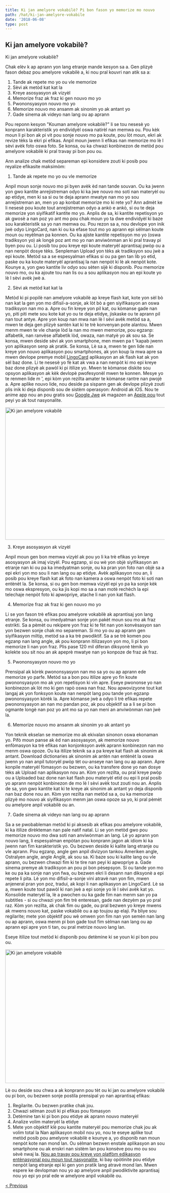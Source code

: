```yaml
---
title: Ki jan amelyore vokabilè? Pi bon fason yo memorize mo nouvo
path: /hat/ki-jan-amelyore-vokabile
date: '2018-06-08'
type: post
---
```

## Ki jan amelyore vokabilè?
Ki jan amelyore vokabilè?

Chak elèv k ap aprann yon lang etranje mande kesyon sa a. Gen plizyè fason debaz pou amelyore vokabilè a, ki nou pral kouvri nan atik sa a:
1. Tande ak repete mo yo ou vle memorize
2. Sèvi ak metòd kat kat la
3. Kreye asosyasyon ak vizyèl
4. Memorize fraz ak fraz ki gen nouvo mo yo
5. Pwononsyasyon nouvo mo yo
6. Memorize nouvo mo ansanm ak sinonim yo ak antant yo
7. Gade sinema ak videyo nan lang ou ap aprann

Pou reponn kesyon "Kouman amelyore vokabilè?" li se tou nesesè yo konprann karakteristik yo endividyèl oswa natirèl nan memwa ou. Pou kèk moun li pi bon ak pi vit pou sonje nouvo mo pa koute, pou lòt moun, ekri ak revize tèks la ekri pi efikas. Anpil moun jwenn li efikas nan memorize mo lè l sèvi avèk foto oswa foto. Se konsa, ou ka chwazi konbinezon de metòd pou amelyore vokabilè ki pral travay pi bon pou ou.

Ann analize chak metòd separeman epi konsidere zouti ki posib pou reyalize efikasite maksimòm:

1. Tande ak repete mo yo ou vle memorize

Anpil moun sonje nouvo mo pi byen avèk èd nan tande souvan.
Ou ka jwenn yon gwo kantite anrejistreman odyo ki ka jwe nouvo mo soti nan materyèl ou ap etidye, men ki sa si ou te deja aprann mwatye nan mo yo sou anrejistreman an, men yo ap konbat memorize mo ki rete yo? Ann admèt ke li nesesè pou koute tout anrejistreman odyo a ankò e ankò, si ou te deja memorize yon siyifikatif kantite mo yo. Anplis de sa, ki kantite repetisyon yo ak gwosè a nan poz yo ant mo pou chak moun yo ta dwe endividyèl ki baze sou karakteristik sa yo nan memwa ou.
Pou rezon sa a, nou devlope yon inik jwè odyo LingoCard, nan ki ou ka efase tout mo yo aprann epi sèlman koute moun ou reyèlman pa konnen. Ou ka ajiste kantite repetisyon mo yo (oswa tradiksyon yo) ak longè poz ant mo yo nan anviwònman an ki pral travay pi byen pou ou.
Li posib tou pou kreye epi koute materyèl aprantisaj pwòp ou a nan nenpòt dosye tèks. Senpleman Upload yon tèks ak tradiksyon sou jwè a epi koute.
Metòd sa a se espesyalman efikas si ou pa gen tan lib yo etid, paske ou ka koute materyèl aprantisaj la nan nenpòt ki lè ak nenpòt kote.
Kounye a, yon gwo kantite liv odyo sou sèten sijè ki disponib. Pou memorize nouvo mo, ou ka ajoute tou nan lis ou a sou aplikasyon nou an epi koute yo lè l sèvi avèk jwè a.

2. Sèvi ak metòd kat kat la

Metòd ki pi popilè nan amelyore vokabilè ap kreye flash kat, kote yon sèl bò nan kat la gen yon mo difisil-a-sonje, ak lòt bò a gen siyifikasyon an oswa tradiksyon nan mo a.
Apre ou fin kreye yon pil kat, ou kòmanse gade nan yo, piti piti mete sou kote kat yo ou te deja etidye, jiskaske ou te aprann pil nan tout antye.
Apre yon koup nan mwa nan lè l sèvi avèk metòd sa a, mwen te deja gen plizyè santèn kat ki te trè konvenyan pote alantou.
Mwen menm mwen te vle chanje lòd la nan mo mwen memorize, pou egzanp: alfabetik, nan ranvèse alfabetik lòd, owaza, nan matyè yo ak sou sa.
Se konsa, mwen deside sèvi ak yon smartphone, men mwen pa t 'kapab jwenn yon aplikasyon senp ak pratik. Se konsa, Lè sa a, mwen te gen lide nan kreye yon nouvo aplikasyon pou smartphones, ak yon koup la mwa apre sa mwen devlope premye mobil <a href="https://hat.lingocard.com/#free-mobile-app" target="_blank" rel="noopener">LingoCard</a> aplikasyon an ak flash kat ak yon sèl baz done. Li te nesesè yo fè kat ak vwa a nan nenpòt ki mo epi kreye baz done plizyè ak pawòl ki pi itilize yo. Mwen te kòmanse diskite sou opsyon aplikasyon ak kèk devlopè pwofesyonèl mwen te konnen. Mesye yo te renmen lide m ', epi kòm yon rezilta amater te kòmanse rantre nan pwojè a. Apre aplike nouvo lide, nou deside pa sispann gen ak devlope plizyè zouti plis inik ki deja disponib sou de sistèm operasyon: Android ak iOS. Nou te anime app nou an pou gratis sou <a href="https://play.google.com/store/apps/details?id=com.lingocard.lingocard" target="_blank" rel="noopener">Google Jwe</a> ak magazen an <a href="https://itunes.apple.com/us/app/lingocard/id1217076835?mt=8" target="_blank" rel="noopener">Apple pou</a> tout peyi yo ak tout nasyonalite.

<img class="aligncenter wp-image-7043" src="../images/2018/05/flash-card-Just-develop.png" alt="Ki jan amelyore vokabilè" width="625" height="417" />

3. Kreye asosyasyon ak vizyèl

Anpil moun gen bon memwa vizyèl ak pou yo li ka trè efikas yo kreye asosyasyon ak imaj vizyèl. Pou egzanp, si ou wè yon objè siyifikasyon an etranje nan ki ou pa ka imedyatman sonje, ou ka pran yon foto nan objè sa a epi ekri yon mo sou li nan lang ou ap etidye.
Avèk aplikasyon nou an, li posib pou kreye flash kat ak foto nan kamera a oswa nenpòt foto ki soti nan entènèt la.
Se konsa, si ou gen bon memwa vizyèl epi yo pa ka sonje kèk mo oswa ekspresyon, ou ka jis kopi mo sa a nan motè rechèch la epi telechaje nenpòt foto ki apwopriye, atache li nan yon kat flash.

4. Memorize fraz ak fraz ki gen nouvo mo yo

Li se yon fason trè efikas pou amelyore vokabilè ak aprantisaj yon lang etranje. Se konsa, ou imedyatman sonje yon pakèt moun sou mo ak fraz estrikti. Sa a pèmèt ou rekipere yon fraz ki te fèt nan yon konvèsasyon san yon bezwen sonje chak mo separeman.
Si mo yo ou ap aprann gen siyifikasyon miltip, metòd sa a ka trè pwodiktif. Sa a se trè komen pou egzanp nan lang angle, ak pou konprann itilizasyon yon mo, li pi bon memorize li nan yon fraz.
Plis pase 120 mil diferan diksyonè tèmik yo kolekte sou sit nou an ak apeprè mwatye nan yo konpoze de fraz ak fraz.

5. Pwononsyasyon nouvo mo yo

Prensipal ak kòrèk pwononsyasyon nan mo sa yo ou ap aprann ede memorize yo parfe.
Metòd sa a bon pou itilize apre yo fin koute pwononsyasyon mo ak yon repetisyon ki vin apre.
Eseye pwononse yo nan konbinezon ak lòt mo ki gen rapò oswa nan fraz.
Nou apwovizyone tout kat langaj ak yon fonksyon koute nan nenpòt lang pou tande yon egzanp pwononsyasyon kòrèk la.
Apre kòmanse jwè a odyo li trè efikas repete pwononsyasyon an nan mo pandan poz, ak pou objektif sa a li se pi bon ogmante longè nan poz yo ant mo sa yo nan meni an anviwònman nan jwè la.

6. Memorize nouvo mo ansanm ak sinonim yo ak antant yo

Yon teknik ekselan se memorize mo ak ekivalan sinonon oswa ekonaman yo.
Pifò moun panse ak èd nan asosyasyon, ak memorize nouvo enfòmasyon ka trè efikas nan konjonksyon avèk aprann konbinezon nan mo menm oswa opoze.
Ou ka itilize teknik sa a pa kreye kat flash ak sinonim ak antant.
Download dictionaries ak sinonim ak antèn nan entènèt la oswa jwenn yo nan anpil tutoryèl pwòp tèt ou-anseye nan lang ou ap aprann. Apre konpile materyèl fòmasyon ou bezwen, ou ka transfere done yo nan dosye tèks ak Upload nan aplikasyon nou an. Kòm yon rezilta, ou pral kreye pwòp ou a Uploaded baz done nan kat flash pou materyèl etid ou epi li pral posib yo aprann nenpòt konbinezon de mo lè l sèvi avèk tout zouti nou an.
Anplis de sa, yon gwo kantite kat ki te kreye ak sinonim ak antant yo deja disponib nan baz done nou an.
Kòm yon rezilta nan metòd sa a, ou ka memorize plizyè mo nouvo ak siyifikasyon menm jan oswa opoze sa yo, ki pral pèmèt ou amelyore anpil vokabilè ou an.

7. Gade sinema ak videyo nan lang ou ap aprann

Sa a se pwobableman metòd ki pi aksesib ak efikas pou amelyore vokabilè, ki ka itilize dirèkteman nan pale natif natal.
Li se yon metòd gwo pou memorize nouvo mo dwa soti nan anviwònman an lang. Lè yo aprann yon nouvo lang, li espesyalman enpòtan pou konprann jagon ak idiom ki ka jwenn nan fim karakteristik yo.
Ou bezwen deside ki kalite lang etranje ou vle aprann. Pou egzanp, angle gen anpil divizyon tankou Ameriken angle, Ostralyen angle, angle Anglè, ak sou sa. Ki baze sou ki kalite lang ou vle aprann, ou bezwen chwazi fim ki te tire nan peyi ki apwopriye a.
Gade sinema premye ak tradiksyon an pou pi bon pèsepsyon. Si ou tande yon mo ke ou pa ka sonje nan yon fwa, ou bezwen ekri li desann nan diksyonè a epi repete li pita.
Lè yon mo difisil-a-sonje vini atravè nan yon fim, mwen anjeneral pran yon poz, tradui, ak kopi li nan aplikasyon an LingoCard. Lè sa a, mwen koute tout pawòl ki nan jwè a epi sonje yo lè l sèvi avèk kat yo.
Konsolide materyèl la, lè a pwochen ou ka gade fim nan menm san yo pa subtitles - si ou chwazi yon fim trè enteresan, gade nan dezyèm pa yo pral raz.
Kòm yon rezilta, ak chak fim ou gade, ou pral bezwen yo kreye mwens ak mwens nouvo kat, paske vokabilè ou a ap toujou ap elaji.
Pa bliye sou regilarite; mete yon objektif pou wè omwen yon fim nan yon semèn nan lang ou ap aprann, oswa menm pi bon gade tout fim sèlman nan lang ou ap aprann epi apre yon ti tan, ou pral metrize nouvo lang lan.

Eseye itilize tout metòd ki disponib pou detèmine ki se youn ki pi bon pou ou.

<img class="aligncenter wp-image-7582" src="../images/2018/05/learn-foreign-language.jpg" alt="Ki jan amelyore vokabilè" width="720" height="421" />

Lè ou deside sou chwa a ak konprann pou tèt ou ki jan ou amelyore vokabilè ou pi bon, ou bezwen sonje postila prensipal yo nan aprantisaj efikas:
1. Regilarite. Ou bezwen pratike chak jou.
2. Chwazi sèlman zouti ki pi efikas pou fòmasyon
3. Detèmine tan ki pi bon pou etidye ak aprann nouvo materyèl
4. Analize volim materyèl la etidye
5. Mete yon objektif klè pou kantite materyèl pou memorize chak jou ak volim total la
Nan aplikasyon mobil nou yo, nou te eseye aplike tout metòd posib pou amelyore vokabilè e kounye a, yo disponib nan moun nenpòt kote nan mond lan. Ou sèlman bezwen enstale aplikasyon an sou smartphone ou ak enskri nan sistèm lan pou konsève pou mo ou sou sèvè nwaj la.
<a href="https://hat.lingocard.com/platform/" target="_blank" rel="noopener">Nou ap travay pou kreye yon platfòm edikasyon entènasyonal pou moun tout nasyonalite,</a> ki bay opòtinite pou etidye nenpòt lang etranje epi ki gen yon pratik lang atravè mond lan. Mwen espere ke devlopman nou yo ap amelyore anpil pwodiktivite aprantisaj nou yo epi yo pral ede w amelyore anpil vokabilè ou.

<a href="/hat/kat-lang">< Previous</a>